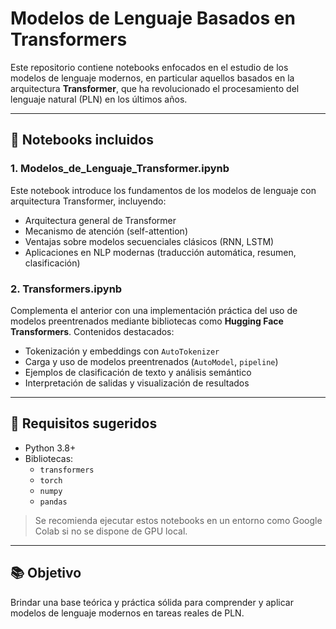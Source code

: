 # Modelos de Lenguaje Basados en Transformers

Este repositorio contiene notebooks enfocados en el estudio de los modelos de lenguaje modernos, en particular aquellos basados en la arquitectura **Transformer**, que ha revolucionado el procesamiento del lenguaje natural (PLN) en los últimos años.

---

## 📘 Notebooks incluidos

### 1. **Modelos_de_Lenguaje_Transformer.ipynb**

Este notebook introduce los fundamentos de los modelos de lenguaje con arquitectura Transformer, incluyendo:

- Arquitectura general de Transformer
- Mecanismo de atención (self-attention)
- Ventajas sobre modelos secuenciales clásicos (RNN, LSTM)
- Aplicaciones en NLP modernas (traducción automática, resumen, clasificación)

### 2. **Transformers.ipynb**

Complementa el anterior con una implementación práctica del uso de modelos preentrenados mediante bibliotecas como **Hugging Face Transformers**. Contenidos destacados:

- Tokenización y embeddings con `AutoTokenizer`
- Carga y uso de modelos preentrenados (`AutoModel`, `pipeline`)
- Ejemplos de clasificación de texto y análisis semántico
- Interpretación de salidas y visualización de resultados

---

## 🔧 Requisitos sugeridos

- Python 3.8+
- Bibliotecas:
  - `transformers`
  - `torch`
  - `numpy`
  - `pandas`

> Se recomienda ejecutar estos notebooks en un entorno como Google Colab si no se dispone de GPU local.

---

## 📚 Objetivo

Brindar una base teórica y práctica sólida para comprender y aplicar modelos de lenguaje modernos en tareas reales de PLN.

